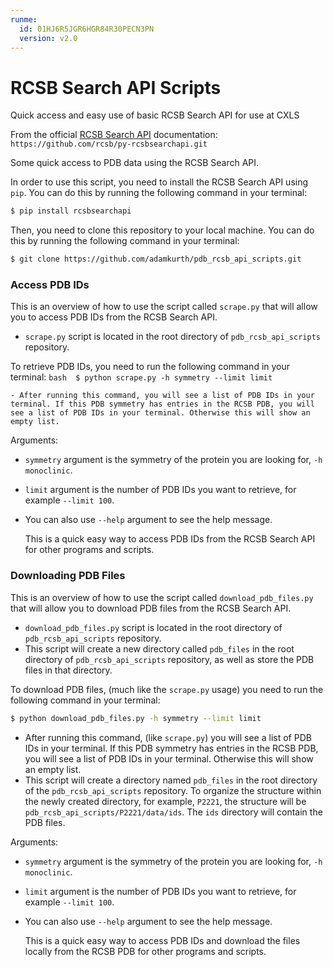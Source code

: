 ```yaml
---
runme:
  id: 01HJ6R5JGR6HGR84R30PECN3PN
  version: v2.0
---
```


# RCSB Search API Scripts

Quick access and easy use of basic RCSB Search API for use at CXLS

From the official [RCSB Search API](https://search.rcsb.org/#search-api) documentation: `https://github.com/rcsb/py-rcsbsearchapi.git`

Some quick access to PDB data using the RCSB Search API.

In order to use this script, you need to install the RCSB Search API using `pip`. You can do this by running the following command in your terminal:

``` bash 
$ pip install rcsbsearchapi
```

Then, you need to clone this repository to your local machine. You can do this by running the following command in your terminal:

```bash 
$ git clone https://github.com/adamkurth/pdb_rcsb_api_scripts.git
```

### Access PDB IDs

This is an overview of how to use the script called `scrape.py` that will allow you to access PDB IDs from the RCSB Search API.

- `scrape.py` script is located in the root directory of `pdb_rcsb_api_scripts` repository.

To retrieve PDB IDs, you need to run the following command in your terminal:
`bash 
$ python scrape.py -h symmetry --limit limit
`

    - After running this command, you will see a list of PDB IDs in your terminal. If this PDB symmetry has entries in the RCSB PDB, you will see a list of PDB IDs in your terminal. Otherwise this will show an empty list.

Arguments:

- `symmetry` argument is the symmetry of the protein you are looking for, `-h monoclinic`.
- `limit` argument is the number of PDB IDs you want to retrieve, for example `--limit 100`.
- You can also use `--help` argument to see the help message.

   This is a quick easy way to access PDB IDs from the RCSB Search API for other programs and scripts.

### Downloading PDB Files

This is an overview of how to use the script called `download_pdb_files.py` that will allow you to download PDB files from the RCSB Search API.

- `download_pdb_files.py` script is located in the root directory of `pdb_rcsb_api_scripts` repository.
- This script will create a new directory called `pdb_files` in the root directory of `pdb_rcsb_api_scripts` repository, as well as store the PDB files in that directory.

To download PDB files, (much like the `scrape.py` usage) you need to run the following command in your terminal:

``` bash 
$ python download_pdb_files.py -h symmetry --limit limit
```

- After running this command, (like `scrape.py`) you will see a list of PDB IDs in your terminal. If this PDB symmetry has entries in the RCSB PDB, you will see a list of PDB IDs in your terminal. Otherwise this will show an empty list.
- This script will create a directory named `pdb_files` in the root directory of the `pdb_rcsb_api_scripts` repository. To organize the structure within the newly created directory, for example, `P2221`, the structure will be `pdb_rcsb_api_scripts/P2221/data/ids`. The `ids` directory will contain the PDB files.

Arguments:

- `symmetry` argument is the symmetry of the protein you are looking for, `-h monoclinic`.
- `limit` argument is the number of PDB IDs you want to retrieve, for example `--limit 100`.
- You can also use `--help` argument to see the help message.

   This is a quick easy way to access PDB IDs and download the files locally from the RCSB PDB for other programs and scripts.
